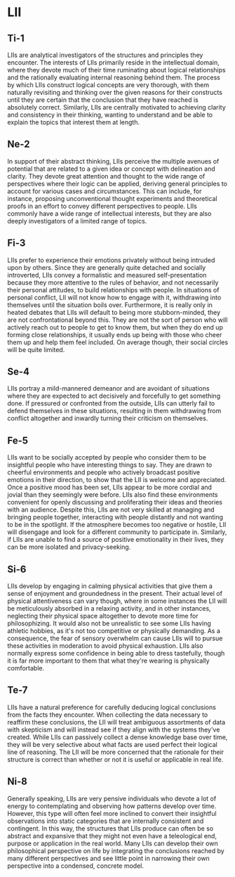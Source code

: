 # LII

## Ti-1

LIIs are analytical investigators of the structures and principles they encounter. The interests of LIIs primarily reside in the intellectual domain, where they devote much of their time ruminating about logical relationships and the rationally evaluating internal reasoning behind them. The process by which LIIs construct logical concepts are very thorough, with them naturally revisiting and thinking over the given reasons for their constructs until they are certain that the conclusion that they have reached is absolutely correct. Similarly, LIIs are centrally motivated to achieving clarity and consistency in their thinking, wanting to understand and be able to explain the topics that interest them at length. 

## Ne-2

In support of their abstract thinking, LIIs perceive the multiple avenues of potential that are related to a given idea or concept with delineation and clarity. They devote great attention and thought to the wide range of perspectives where their logic can be applied, deriving general principles to account for various cases and circumstances. This can include, for instance, proposing unconventional thought experiments and theoretical proofs in an effort to convey different perspectives to people. LIIs commonly have a wide range of intellectual interests, but they are also deeply investigators of a limited range of topics.

## Fi-3

LIIs prefer to experience their emotions privately without being intruded upon by others. Since they are generally quite detached and socially introverted, LIIs convey a formalistic and measured self-presentation because they more attentive to the rules of behavior, and not necessarily their personal attitudes, to build relationships with people. In situations of personal conflict, LII will not know how to engage with it, withdrawing into themselves until the situation boils over. Furthermore, it is really only in heated debates that LIIs will default to being more stubborn-minded, they are not confrontational beyond this. They are not the sort of person who will actively reach out to people to get to know them, but when they do end up forming close relationships, it usually ends up being with those who cheer them up and help them feel included. On average though, their social circles will be quite limited. 

## Se-4

LIIs portray a mild-mannered demeanor and are avoidant of situations where they are expected to act decisively and forcefully to get something done. If pressured or confronted from the outside, LIIs can utterly fail to defend themselves in these situations, resulting in them withdrawing from conflict altogether and inwardly turning their criticism on themselves.

## Fe-5

LIIs want to be socially accepted by people who consider them to be insightful people who have interesting things to say. They are drawn to cheerful environments and people who actively broadcast positive emotions in their direction, to show that the LII is welcome and appreciated. Once a positive mood has been set, LIIs appear to be more cordial and jovial than they seemingly were before. LIIs also find these environments convenient for openly discussing and proliferating their ideas and theories with an audience. Despite this, LIIs are not very skilled at managing and bringing people together, interacting with people distantly and not wanting to be in the spotlight. If the atmosphere becomes too negative or hostile, LII will disengage and look for a different community to participate in. Similarly, if LIIs are unable to find a source of positive emotionality in their lives, they can be more isolated and privacy-seeking.

## Si-6

LIIs develop by engaging in calming physical activities that give them a sense of enjoyment and groundedness in the present. Their actual level of physical attentiveness can vary though, where in some instances the LII will be meticulously absorbed in a relaxing activity, and in other instances, neglecting their physical space altogether to devote more time for philosophizing. It would also not be unrealistic to see some LIIs having athletic hobbies, as it's not too competitive or physically demanding. As a consequence, the fear of sensory overwhelm can cause LIIs will to pursue these activities in moderation to avoid physical exhaustion. LIIs also normally express some confidence in being able to dress tastefully, though it is far more important to them that what they're wearing is physically comfortable.

## Te-7

LIIs have a natural preference for carefully deducing logical conclusions from the facts they encounter. When collecting the data necessary to reaffirm these conclusions, the LII will treat ambiguous assortments of data with skepticism and will instead see if they align with the systems they've created. While LIIs can passively collect a dense knowledge base over time, they will be very selective about what facts are used perfect their logical line of reasoning. The LII will be more concerned that the rationale for their structure is correct than whether or not it is useful or applicable in real life.

## Ni-8

Generally speaking, LIIs are very pensive individuals who devote a lot of energy to contemplating and observing how patterns develop over time. However, this type will often feel more inclined to convert their insightful observations into static categories that are internally consistent and contingent. In this way, the structures that LIIs produce can often be so abstract and expansive that they might not even have a teleological end, purpose or application in the real world. Many LIIs can develop their own philosophical perspective on life by integrating the conclusions reached by many different perspectives and see little point in narrowing their own perspective into a condensed, concrete model.

